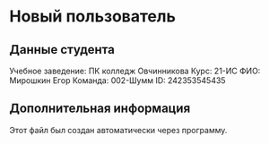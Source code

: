 # Новый пользователь

## Данные студента
Учебное заведение: ПК колледж Овчинникова
Курс: 21-ИС
ФИО: Мирошкин Егор
Команда: 002-Шумм
ID: 242353545435

## Дополнительная информация
Этот файл был создан автоматически через программу.
